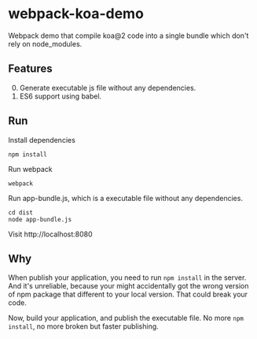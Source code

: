 # webpack-koa-demo
Webpack demo that compile koa@2 code into a single bundle which don't rely on node_modules.

## Features
0. Generate executable js file without any dependencies.
0. ES6 support using babel.

## Run
Install dependencies
```
npm install
```
Run webpack
```
webpack
```
Run app-bundle.js, which is a executable file without any dependencies.
```
cd dist
node app-bundle.js
```
Visit http://localhost:8080

## Why
When publish your application, you need to run `npm install` in the server.
And it's unreliable, because your might accidentally got the wrong version of npm package
that different to your local version. That could break your code.

Now, build your application, and publish the executable file. No more
`npm install`, no more broken but faster publishing.